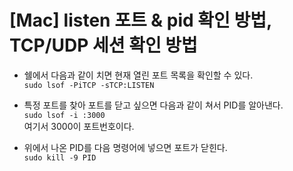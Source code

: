 # [Mac] listen 포트 & pid 확인 방법, TCP/UDP 세션 확인 방법

- 쉘에서 다음과 같이 치면 현재 열린 포트 목록을 확인할 수 있다.  
    ``sudo lsof -PiTCP -sTCP:LISTEN``

-   특정 포트를 찾아 포트를 닫고 싶으면 다음과 같이 쳐서 PID를 알아낸다.  
    `sudo lsof -i :3000`  
    여기서 3000이 포트번호이다.

-   위에서 나온 PID를 다음 명령어에 넣으면 포트가 닫힌다.  
    `sudo kill -9 PID`
